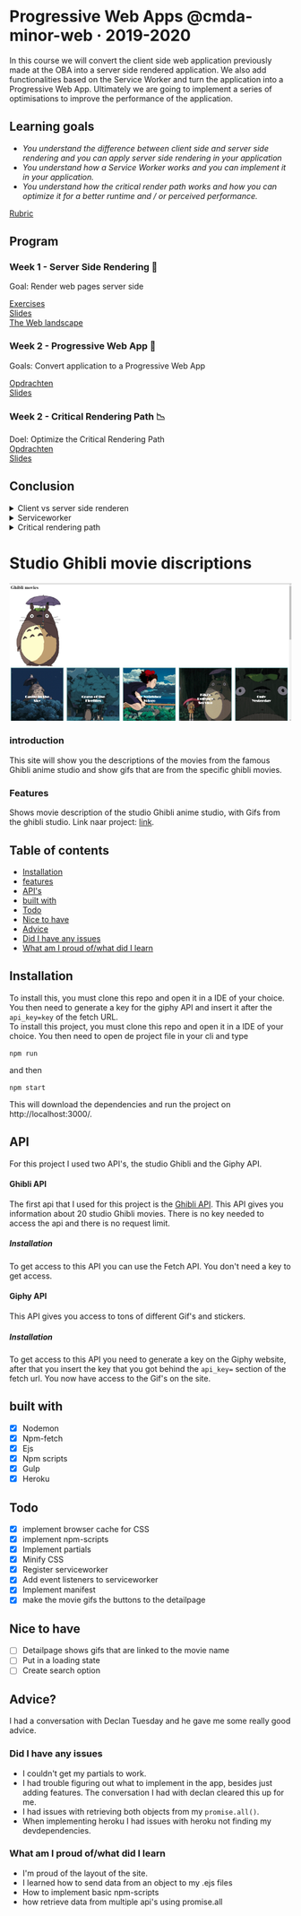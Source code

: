 # Progressive Web Apps @cmda-minor-web · 2019-2020

In this course we will convert the client side web application previously made at the OBA into a server side rendered application. We also add functionalities based on the Service Worker and turn the application into a Progressive Web App. Ultimately we are going to implement a series of optimisations to improve the performance of the application.  

## Learning goals
- _You understand the difference between client side and server side rendering and you can apply server side rendering
in your application_
- _You understand how a Service Worker works and you can implement it in your application._
- _You understand how the critical render path works and how you can optimize it for a better runtime and / or perceived performance._

[Rubric](https://docs.google.com/spreadsheets/d/e/2PACX-1vSc48v1nrjcwH0llcTd68xyK7f2fDC2UL4d6h4ZNW3DU8ucez6ZOHiId1XSX0RP5ByvLC8p5pVUGZT4/pubhtml)

## Program

### Week 1 - Server Side Rendering 📡

Goal: Render web pages server side

[Exercises](https://github.com/cmda-minor-web/progressive-web-apps-1920/blob/master/course/week-1.md)  
[Slides](...)  
[The Web landscape](...)  


### Week 2 - Progressive Web App 🚀

Goals: Convert application to a Progressive Web App

[Opdrachten](https://github.com/cmda-minor-web/progressive-web-apps-1920/blob/master/course/week-2.md)  
[Slides](...)


### Week 2 - Critical Rendering Path 📉 

Doel: Optimize the Critical Rendering Path   
[Opdrachten](https://github.com/cmda-minor-web/progressive-web-apps-1920/blob/master/course/week-3.md)  
[Slides](...)

## Conclusion
<details>
<summary>Client vs server side renderen</summary>
<br>
With server side rendering the client fetches a fully rendered page from the server. With client side rendering the javascript also runs in the client, which means that if the javascript is turned off fetches will also not be done. With server side rendering, the fetches are done in the server, so turning off the javascript in the client will not cause the fetches to not be done in the server.<br><br>
This is the biggest benefit I've taken from serverside rendering, turning off the javascript still lets all my fetches work.
</details>

<details>
<summary>Serviceworker</summary>
<br>
A service worker is a service that runs in the background of your site running, and enables you to do different things. For instance, show content even when there is no internet, cache data making the site perform better because it doesn't need to fetch from the server.
<br><br>
What I use my serviceworker for, is to show my own offline page when someone's internet is not working. If the user cannot fetch from the server, they will see the following page:<br> 
  
![Offline page](images/offfline_page.png)
</details>

<details>
<summary>Critical rendering path</summary>
<br>
The critical rendering path are the steps that need to be taken to show content on the webpage. Roughly explained this means the time it takes to fetch the HTML, the CSS and the JS files. The more efficiently you do this, the faster a user will see content on their page.<br><br>
How I've improved my rendering path, is by caching the data on page using browser cache and using a service worker to do the same. This means that if my page hasn't changed and the user comes back to my page, rendering the page goes faster, because a lot of the page data is already cached. This meaning the css and images on the page. 
I've also used minified my styles.css, this removes all the unnecessary spaces and comments in the css file.
<br><br>
You can also use attributes like defer and async on html script tags. These tags will make sure that the rendering of the page will not get blocked by script tags. Using inline styling on tags also improves page loading time, because no css file needs to be loaded for it.
  
### Before implementing the critical rendering improvements, my audit gave me the following score: 
This is the initial score I got from my performance audit. The score is very good, but thats because the app is very small, so there aren't many components that can slow down the performance of the app.
<br>
<img src="images/before_optimizing.png" width="500" height="500">
<br>
If I just have one improvement to the site performance running, these are the results that I get from the audits:
### Service worker 
<br>
<img src="images/implimenting_serviceworker.png" width="500" height="500">

### Implementing browser cache
<br>
<img src="images/browser_cache.png" width="500" height="500">

### minifying css
<br>
<img src="images/minifying_styles.png" width="500" height="500">

### compressing middleware
<br>
<img src="images/compressing_middleware1.png" width="500" height="500">

### Final result
I have noticed that compressing the middle decreases the score of the audit, so I turned it off. The time to interactive and speed index are higher if I compress all the responses that come through my middlware. This the final score if every rendering path improvement has been turned on:

![middleware compressing score](images/every_improvement.png)

What is noticed when I implemented the critical rendering path improvements seperately, some scores improved and some scores become worse. implimenting all the improvements at once, gave a good balance.

</details>

# Studio Ghibli movie discriptions
![Image of wireframe](images/overview.png)

### introduction
<!-- Add a nice poster image here at the end of the week, showing off your shiny frontend 📸 -->
This site will show you the descriptions of the movies from the famous Ghibli anime studio and show gifs that are from 
the specific ghibli movies. 

### Features
Shows movie description of the studio Ghibli anime studio, with Gifs from the ghibli studio.
Link naar project: [link](https://ghibliapp.herokuapp.com/).
## Table of contents
<!-- Maybe a table of contents here? 📚 -->

- [Installation](#Installation)
- [features](#Features)
- [API's](#API)
- [built with](#built-with)
- [Todo](#todo)
- [Nice to have](#Nice-to-have)
- [Advice](#Advice?)
- [Did I have any issues](#Did-I-have-any-issues)
- [What am I proud of/what did I learn](#What-am-I-proud-of/what-did-I-learn)

<!-- ## Live demo
Link to the site: [link](https://heralt.github.io/web-app-from-scratch-1920/)
Add a link to your live demo in Github Pages 🌐-->
## Installation
To install this, you must clone this repo and open it in a IDE of your choice. You then need to generate a key for the 
giphy API and insert it after the ``` api_key=key``` of the fetch URL.  
To install this project, you must clone this repo and open it in a IDE of your choice. You then need to open de project file in your cli
and type 
```console
npm run
```
and then 
```console
npm start
``` 
This will download the dependencies and run the project on http://localhost:3000/.
<!-- Add a link to your live demo in Github Pages 🌐-->

## API
For this project I used two API's, the studio Ghibli and the Giphy API.

#### Ghibli API
The first api that I used for this project is the [Ghibli API](https://ghibliapi.herokuapp.com/#section/Studio-Ghibli-API). This API 
gives you information about 20 studio Ghibli movies. There is no key needed to access the api and there is no request limit.  
##### Installation
To get access to this API you can use the Fetch API. You don't need a key to get access.
#### Giphy API
This API gives you access to tons of different Gif's and stickers.
##### Installation
To get access to this API you need to generate a key on the Giphy website, after that you insert the key that you got 
behind the ``api_key=`` section of the fetch url. You now have access to the Gif's on the site. 

## built with
- [x] Nodemon
- [x] Npm-fetch
- [x] Ejs 
- [x] Npm scripts
- [x] Gulp
- [x] Heroku

## Todo
- [x] implement browser cache for CSS  
- [x] implement npm-scripts
- [x] Implement partials 
- [x] Minify CSS 
- [x] Register serviceworker 
- [x] Add event listeners to serviceworker
- [x] Implement manifest
- [x] make the movie gifs the buttons to the detailpage

## Nice to have
- [ ] Detailpage shows gifs that are linked to the movie name
- [ ] Put in a loading state
- [ ] Create search option

## Advice?
I had a conversation with Declan Tuesday and he gave me some really good advice.

### Did I have any issues 
- I couldn't get my partials to work. 
- I had trouble figuring out what to implement in the app, besides just adding features. The conversation I had with 
declan cleared this up for me. 
- I had issues with retrieving both objects from my ```promise.all()```.
- When implementing heroku I had issues with heroku not finding my devdependencies.

### What am I proud of/what did I learn
- I'm proud of the layout of the site. 
- I learned how to send data from an object to my .ejs files
- How to implement basic npm-scripts
- how retrieve data from multiple api's using promise.all 
